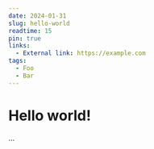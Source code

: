 ```yaml
---
date: 2024-01-31 
slug: hello-world
readtime: 15
pin: true
links:
  - External link: https://example.com
tags:
  - Foo
  - Bar
---
```


# Hello world!
...